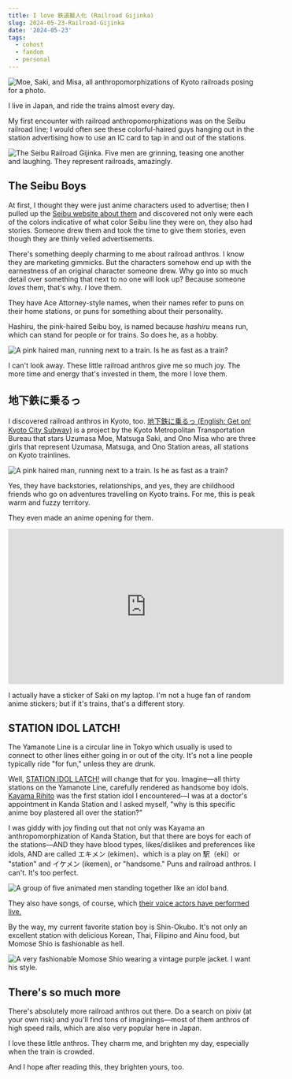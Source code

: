 ```yaml
---
title: I love 鉄道擬人化 (Railroad Gijinka)
slug: 2024-05-23-Railroad-Gijinka
date: '2024-05-23'
tags:
  - cohost
  - fandom
  - personal
---
```


![Moe, Saki, and Misa, all anthropomorphizations of Kyoto railroads posing for a photo.](01_gijinka.png)

I live in Japan, and ride the trains almost every day.

My first encounter with railroad anthropomorphizations was on the Seibu railroad line; I would often see these colorful-haired guys hanging out in the station advertising how to use an IC card to tap in and out of the stations.

![The Seibu Railroad Gijinka. Five men are grinning, teasing one another and laughing. They represent railroads, amazingly.](02_gijinka.png)

## The Seibu Boys

At first, I thought they were just anime characters used to advertise; then I pulled up the [Seibu website about them](https://www.seiburailway.jp/railways/tsukaitai/) and discovered not only were each of the colors indicative of what color Seibu line they were on, they also had stories. Someone drew them and took the time to give them stories, even though they are thinly veiled advertisements.

There's something deeply charming to me about railroad anthros. I know they are marketing gimmicks. But the characters somehow end up with the earnestness of an original character someone drew. Why go into so much detail over something that next to no one will look up? Because someone *loves* them, that's why. *I* love them.

They have Ace Attorney-style names, when their names refer to puns on their home stations, or puns for something about their personality.

Hashiru, the pink-haired Seibu boy, is named because *hashiru* means run, which can stand for people or for trains. So does he, as a hobby.

![A pink haired man, running next to a train. Is he as fast as a train?](03_hashiru.png)

I can't look away. These little railroad anthros give me so much joy. The more time and energy that's invested in them, the more I love them.

## 地下鉄に乗るっ

I discovered railroad anthros in Kyoto, too. [地下鉄に乗るっ (English: Get on! Kyoto City Subway)](https://www.city.kyoto.lg.jp/kotsu/page/0000215552.html#character) is a project by the Kyoto Metropolitan Transportation Bureau that stars Uzumasa Moe, Matsuga Saki, and Ono Misa who are three girls that represent Uzumasa, Matsuga, and Ono Station areas, all stations on Kyoto trainlines.

![A pink haired man, running next to a train. Is he as fast as a train?](04_moe.png)

Yes, they have backstories, relationships, and yes, they are childhood friends who go on adventures travelling on Kyoto trains. For me, this is peak warm and fuzzy territory.

They even made an anime opening for them.

<iframe width="560" height="315" src="https://www.youtube.com/embed/7RFB27WuBDA?si=2_BsbZrUaD2OtvSH" title="YouTube video player" frameborder="0" allow="accelerometer; autoplay; clipboard-write; encrypted-media; gyroscope; picture-in-picture; web-share" referrerpolicy="strict-origin-when-cross-origin" allowfullscreen></iframe>

I actually have a sticker of Saki on my laptop. I'm not a huge fan of random anime stickers; but if it's trains, that's a different story.

## STATION IDOL LATCH!

The Yamanote Line is a circular line in Tokyo which usually is used to connect to other lines either going in or out of the city. It's not a line people typically ride "for fun," unless they are drunk.

Well, [STATION IDOL LATCH!](https://latch.jp/) will change that for you. Imagine—all thirty stations on the Yamanote Line, carefully rendered as handsome boy idols. [Kayama Rihito](https://latch.jp/member/JY02/) was the first station idol I encountered—I was at a doctor's appointment in Kanda Station and I asked myself, "why is this specific anime boy plastered all over the station?"

I was giddy with joy finding out that not only was Kayama an anthropomorphization of Kanda Station, but that there are boys for each of the stations—AND they have blood types, likes/dislikes and preferences like idols, AND are called エキメン (ekimen)、which is a play on 駅（eki）or "station" and イケメン (ikemen), or "handsome." Puns and railroad anthros. I can't. It's too perfect.

![A group of five animated men standing together like an idol band.](05_yamanote.png)

They also have songs, of course, which [their voice actors have performed live.](https://www.youtube.com/watch?v=zEUkaJ3XT84)

By the way, my current favorite station boy is Shin-Okubo. It's not only an excellent station with delicious Korean, Thai, Filipino and Ainu food, but Momose Shio is fashionable as hell.

![A very fashionable Momose Shio wearing a vintage purple jacket. I want his style.](06_shio.png)

## There's so much more

There's absolutely more railroad anthros out there. Do a search on pixiv (at your own risk) and you'll find tons of imaginings—most of them anthros of high speed rails, which are also very popular here in Japan.

I love these little anthros. They charm me, and brighten my day, especially when the train is crowded.

And I hope after reading this, they brighten yours, too.
